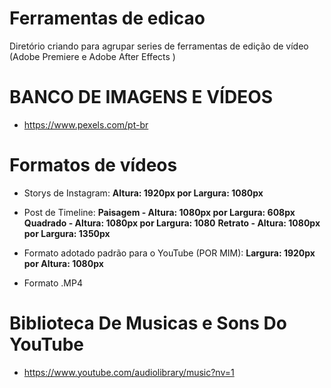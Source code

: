 # Ferramentas de edicao
Diretório criando para agrupar series de ferramentas de edição de vídeo (Adobe Premiere e Adobe After Effects )  

# BANCO DE IMAGENS E VÍDEOS
- https://www.pexels.com/pt-br

# Formatos de vídeos
- Storys de Instagram: **Altura: 1920px por Largura: 1080px** 
- Post de Timeline:
 **Paisagem - Altura: 1080px por Largura: 608px** 
 **Quadrado - Altura: 1080px por Largura: 1080**
 **Retrato - Altura: 1080px por Largura: 1350px** 
- Formato adotado padrão para o YouTube (POR MIM): **Largura: 1920px por Altura: 1080px**

- Formato .MP4

# Biblioteca De Musicas e Sons Do YouTube

- https://www.youtube.com/audiolibrary/music?nv=1


